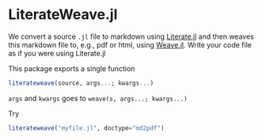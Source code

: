 # LiterateWeave.jl

We convert a source `.jl` file to markdown using [Literate.jl](https://github.com/fredrikekre/Literate.jl) and then weaves this markdown file to, e.g., pdf or html, using [Weave.jl](https://github.com/mpastell/Weave.jl). Write your code file as if you were using Literate.jl

This package exports a single function
```julia
literateweave(source, args...; kwargs...)
```
`args` and `kwargs` goes to `weave(s, args...; kwargs...)`

Try
```julia
literateweave("myfile.jl", doctype="md2pdf")
```
